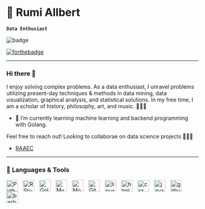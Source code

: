 # 🐉 Rumi Allbert

**`Data Enthusiast`**

![badge](https://img.shields.io/badge/Powered%20by-truth--compassion--tolerance-blue)

[![forthebadge](https://forthebadge.com/images/badges/built-with-love.svg)](https://forthebadge.com) 

---

### Hi there 👋

I enjoy solving complex problems. As a data enthusiast, I unravel problems utilizing present-day techniques & methods in data mining, data visualization, graphical analysis, and statistical solutions. In my free time, I am a scholar of history, philosophy, art, and music. 🙇🏽‍♂️

- 🌱 I’m currently learning machine learning and backend programming with Golang.

Feel free to reach out! Looking to collaborae on data science projects 👨🏽‍💻

- [RAAEC](https://rumiallbert.tk)

---

### 🧰 Languages & Tools

<img align="left" alt="Python" width="30px" style="padding-right:10px;" src="https://cdn.jsdelivr.net/gh/devicons/devicon/icons/python/python-plain.svg" /> 
<img align="left" alt="RStudio" width="30px" style="padding-right:10px;"  src="https://cdn.jsdelivr.net/gh/devicons/devicon/icons/rstudio/rstudio-original.svg" />
<img align="left" alt="Golang" width="30px" style="padding-right:10px;" src="https://cdn.jsdelivr.net/gh/devicons/devicon/icons/go/go-original.svg" />
<img align="left" alt="MySQL" width="30px" style="padding-right:10px;" src="https://cdn.jsdelivr.net/gh/devicons/devicon/icons/mysql/mysql-original.svg" />
<img align="left" alt="MongoDB" width="30px" style="padding-right:10px;" src="https://cdn.jsdelivr.net/gh/devicons/devicon/icons/mongodb/mongodb-original-wordmark.svg" />
<img align="left" alt="Git" width="30px" style="padding-right:10px;" src="https://cdn.jsdelivr.net/gh/devicons/devicon/icons/git/git-original.svg" />
<img align="left" alt="linux" width="30px" style="padding-right:10px;" src="https://cdn.jsdelivr.net/gh/devicons/devicon/icons/linux/linux-original.svg" />
<img align="left" alt="html" width="30px" style="padding-right:10px;" src="https://cdn.jsdelivr.net/gh/devicons/devicon/icons/html5/html5-plain.svg" />
<img align="left" alt="css" width="30px" style="padding-right:10px;" src="https://cdn.jsdelivr.net/gh/devicons/devicon/icons/css3/css3-plain.svg" />
<img align="left" alt="javascript" width="30px" style="padding-right:10px;" src="https://cdn.jsdelivr.net/gh/devicons/devicon/icons/javascript/javascript-plain.svg" />
<img align="left" alt="github" width="30px" style="padding-right:10px;" src="https://cdn.jsdelivr.net/gh/devicons/devicon/icons/github/github-original.svg" />
<img align="left" alt="bash" width="30px" style="padding-right:10px;" src="https://cdn.jsdelivr.net/gh/devicons/devicon/icons/bash/bash-original.svg" />
<br />
